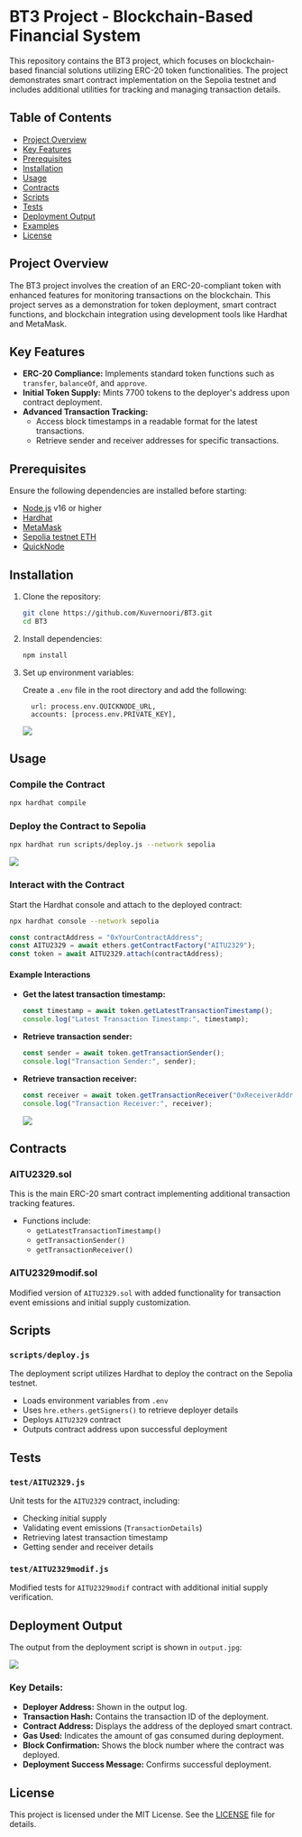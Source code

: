 # BT3 Project - Blockchain-Based Financial System

This repository contains the BT3 project, which focuses on blockchain-based financial solutions utilizing ERC-20 token functionalities. The project demonstrates smart contract implementation on the Sepolia testnet and includes additional utilities for tracking and managing transaction details.

## Table of Contents

- [Project Overview](#project-overview)
- [Key Features](#key-features)
- [Prerequisites](#prerequisites)
- [Installation](#installation)
- [Usage](#usage)
- [Contracts](#contracts)
- [Scripts](#scripts)
- [Tests](#tests)
- [Deployment Output](#deployment-output)
- [Examples](#examples)
- [License](#license)

## Project Overview

The BT3 project involves the creation of an ERC-20-compliant token with enhanced features for monitoring transactions on the blockchain. This project serves as a demonstration for token deployment, smart contract functions, and blockchain integration using development tools like Hardhat and MetaMask.

## Key Features

- **ERC-20 Compliance:** Implements standard token functions such as `transfer`, `balanceOf`, and `approve`.
- **Initial Token Supply:** Mints 7700 tokens to the deployer's address upon contract deployment.
- **Advanced Transaction Tracking:**
  - Access block timestamps in a readable format for the latest transactions.
  - Retrieve sender and receiver addresses for specific transactions.

## Prerequisites

Ensure the following dependencies are installed before starting:

- [Node.js](https://nodejs.org/) v16 or higher
- [Hardhat](https://hardhat.org/)
- [MetaMask](https://metamask.io/)
- [Sepolia testnet ETH](https://cloud.google.com/application/web3/faucet/ethereum/sepolia/)
- [QuickNode](https://www.quicknode.com/)

## Installation

1. Clone the repository:

   ```sh
   git clone https://github.com/Kuvernoori/BT3.git
   cd BT3
   ```

2. Install dependencies:

   ```sh
   npm install
   ```

3. Set up environment variables:
   
    Create a `.env` file in the root directory and add the following:
    ```
      url: process.env.QUICKNODE_URL,
      accounts: [process.env.PRIVATE_KEY],
    ```
    ![](meta.png)

## Usage

### Compile the Contract

```sh
npx hardhat compile
```

### Deploy the Contract to Sepolia

```sh
npx hardhat run scripts/deploy.js --network sepolia
```

![](deploy.jpg)

### Interact with the Contract

Start the Hardhat console and attach to the deployed contract:

```sh
npx hardhat console --network sepolia
```

```javascript
const contractAddress = "0xYourContractAddress";
const AITU2329 = await ethers.getContractFactory("AITU2329");
const token = await AITU2329.attach(contractAddress);
```

#### Example Interactions

- **Get the latest transaction timestamp:**
  ```javascript
  const timestamp = await token.getLatestTransactionTimestamp();
  console.log("Latest Transaction Timestamp:", timestamp);
  ```

- **Retrieve transaction sender:**
  ```javascript
  const sender = await token.getTransactionSender();
  console.log("Transaction Sender:", sender);
  ```

- **Retrieve transaction receiver:**
  ```javascript
  const receiver = await token.getTransactionReceiver("0xReceiverAddress");
  console.log("Transaction Receiver:", receiver);
  ```
  
  ![](pc1.png)

## Contracts

### AITU2329.sol
This is the main ERC-20 smart contract implementing additional transaction tracking features.
- Functions include:
  - `getLatestTransactionTimestamp()`
  - `getTransactionSender()`
  - `getTransactionReceiver()`

### AITU2329modif.sol
Modified version of `AITU2329.sol` with added functionality for transaction event emissions and initial supply customization.

## Scripts

### `scripts/deploy.js`
The deployment script utilizes Hardhat to deploy the contract on the Sepolia testnet.
- Loads environment variables from `.env`
- Uses `hre.ethers.getSigners()` to retrieve deployer details
- Deploys `AITU2329` contract
- Outputs contract address upon successful deployment

## Tests

### `test/AITU2329.js`
Unit tests for the `AITU2329` contract, including:
- Checking initial supply
- Validating event emissions (`TransactionDetails`)
- Retrieving latest transaction timestamp
- Getting sender and receiver details

### `test/AITU2329modif.js`
Modified tests for `AITU2329modif` contract with additional initial supply verification.

## Deployment Output

The output from the deployment script is shown in `output.jpg`:

![](output.jpg)

### Key Details:
- **Deployer Address:** Shown in the output log.
- **Transaction Hash:** Contains the transaction ID of the deployment.
- **Contract Address:** Displays the address of the deployed smart contract.
- **Gas Used:** Indicates the amount of gas consumed during deployment.
- **Block Confirmation:** Shows the block number where the contract was deployed.
- **Deployment Success Message:** Confirms successful deployment.

## License
This project is licensed under the MIT License. See the [LICENSE](LICENSE) file for details.

